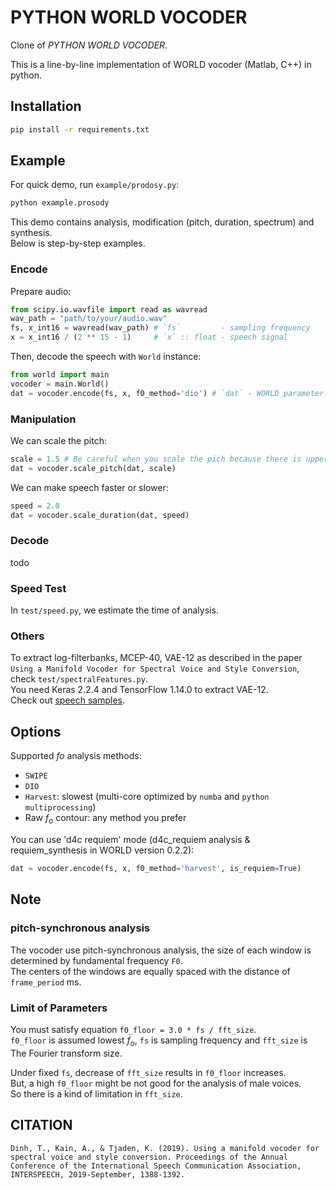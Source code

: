 # PYTHON WORLD VOCODER
Clone of *PYTHON WORLD VOCODER*.  

This is a line-by-line implementation of WORLD vocoder (Matlab, C++) in python.

## Installation

```bash
pip install -r requirements.txt
```

## Example

For quick demo, run ```example/prodosy.py```:
```bash
python example.prosody
```

This demo contains analysis, modification (pitch, duration, spectrum) and synthesis.  
Below is step-by-step examples.  

### Encode
Prepare audio:  

```python
from scipy.io.wavfile import read as wavread
wav_path = "path/to/your/audio.wav"
fs, x_int16 = wavread(wav_path) # `fs`         - sampling frequency
x = x_int16 / (2 ** 15 - 1)     # `x` :: float - speech signal
```

Then, decode the speech with `World` instance:

```python
from world import main
vocoder = main.World()
dat = vocoder.encode(fs, x, f0_method='dio') # `dat` - WORLD parameter dictionary (fo, spec, ap, etc...)
```

### Manipulation
We can scale the pitch:

```python
scale = 1.5 # Be careful when you scale the pich because there is upper limit and lower limit.
dat = vocoder.scale_pitch(dat, scale)
```

We can make speech faster or slower:

```python
speed = 2.0
dat = vocoder.scale_duration(dat, speed)
```

### Decode
todo

### Speed Test
In ```test/speed.py```, we estimate the time of analysis.

### Others
To extract log-filterbanks, MCEP-40, VAE-12 as described in the paper `Using a Manifold Vocoder for Spectral Voice and Style Conversion`, check ```test/spectralFeatures.py```.  
You need Keras 2.2.4 and TensorFlow 1.14.0 to extract VAE-12.  
Check out [speech samples](https://tuanad121.github.io/samples/2019-09-15-Manifold/).  


## Options

Supported *fo* analysis methods:

- `SWIPE`
- `DIO`
- `Harvest`: slowest (multi-core optimized by ```numba``` and ```python multiprocessing```)
- Raw *f<sub>o</sub>* contour: any method you prefer

You can use 'd4c requiem' mode (d4c_requiem analysis & requiem_synthesis in WORLD version 0.2.2):

```python
dat = vocoder.encode(fs, x, f0_method='harvest', is_requiem=True)
```


## Note

### pitch-synchronous analysis
The vocoder use pitch-synchronous analysis, the size of each window is determined by fundamental frequency ```F0```.  
The centers of the windows are equally spaced with the distance of ```frame_period``` ms.  

### Limit of Parameters
You must satisfy equation `f0_floor = 3.0 * fs / fft_size`.  
`f0_floor` is assumed lowest *f<sub>o</sub>*, `fs` is sampling frequency and `fft_size` is The Fourier transform size.  

Under fixed `fs`, decrease of ```fft_size``` results in ```f0_floor``` increases.  
But, a high ```f0_floor``` might be not good for the analysis of male voices.  
So there is a kind of limitation in `fft_size`.  


## CITATION
```
Dinh, T., Kain, A., & Tjaden, K. (2019). Using a manifold vocoder for spectral voice and style conversion. Proceedings of the Annual Conference of the International Speech Communication Association, INTERSPEECH, 2019-September, 1388-1392.
```